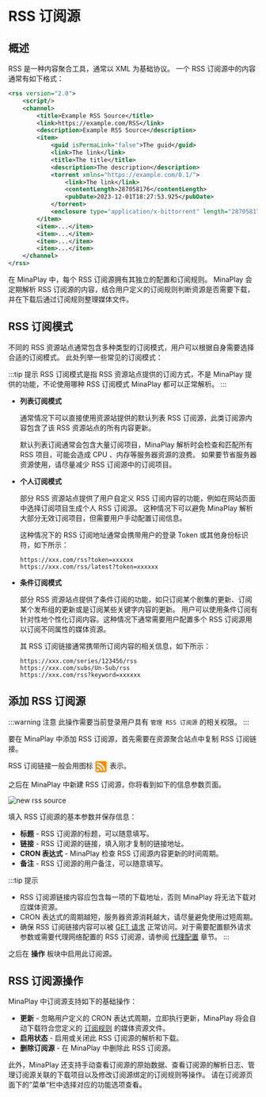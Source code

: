 <script setup>
import {useData, withBase} from 'vitepress';
const data = useData();
</script>

# RSS 订阅源

## 概述

RSS 是一种内容聚合工具，通常以 XML 为基础协议。
一个 RSS 订阅源中的内容通常有如下格式：

```xml
<rss version="2.0">
    <script/>
    <channel>
        <title>Example RSS Source</title>
        <link>https://example.com/RSS</link>
        <description>Example RSS Source</description>
        <item>
            <guid isPermaLink="false">The guid</guid>
            <link>The link</link>
            <title>The title</title>
            <description>The description</description>
            <torrent xmlns="https://example.com/0.1/">
                <link>The link</link>
                <contentLength>287058176</contentLength>
                <pubDate>2023-12-01T18:27:53.925</pubDate>
            </torrent>
            <enclosure type="application/x-bittorrent" length="287058176" url="The url"/>
        </item>
        <item>...</item>
        <item>...</item>
        <item>...</item>
        <item>...</item>
    </channel>
</rss>
```

在 MinaPlay 中，每个 RSS 订阅源拥有其独立的配置和订阅规则。
MinaPlay 会定期解析 RSS 订阅源的内容，结合用户定义的订阅规则判断资源是否需要下载，并在下载后通过订阅规则整理媒体文件。

## RSS 订阅模式

不同的 RSS 资源站点通常包含多种类型的订阅模式，用户可以根据自身需要选择合适的订阅模式。
此处列举一些常见的订阅模式：

:::tip 提示
RSS 订阅模式是指 RSS 资源站点提供的订阅方式，不是 MinaPlay 提供的功能，不论使用哪种 RSS 订阅模式 MinaPlay 都可以正常解析。
:::

- __列表订阅模式__

  通常情况下可以直接使用资源站提供的默认列表 RSS 订阅源，此类订阅源内容包含了该 RSS 资源站点的所有内容更新。
  
  默认列表订阅通常会包含大量订阅项目，MinaPlay 解析时会检查和匹配所有 RSS 项目，可能会造成 CPU 、内存等服务器资源的浪费。
  如果要节省服务器资源使用，请尽量减少 RSS 订阅源中的订阅项目。

- __个人订阅模式__

  部分 RSS 资源站点提供了用户自定义 RSS 订阅内容的功能，例如在网站页面中选择订阅项目生成个人 RSS 订阅源。
  这种情况下可以避免 MinaPlay 解析大部分无效订阅项目，但需要用户手动配置订阅信息。
  
  这种情况下的 RSS 订阅地址通常会携带用户的登录 Token 或其他身份标识符，如下所示：
  
  ```
  https://xxx.com/rss?token=xxxxxx
  https://xxx.com/rss/latest?token=xxxxxx
  ```

- __条件订阅模式__

  部分 RSS 资源站点提供了条件订阅的功能，如只订阅某个剧集的更新、订阅某个发布组的更新或是订阅某些关键字内容的更新。
  用户可以使用条件订阅有针对性地个性化订阅内容。这种情况下通常需要用户配置多个 RSS 订阅源用以订阅不同属性的媒体资源。

  其 RSS 订阅链接通常携带所订阅内容的相关信息，如下所示：

  ```
  https://xxx.com/series/123456/rss
  https://xxx.com/subs/Un-Sub/rss
  https://xxx.com/rss?keyword=xxxxxx
  ```

## 添加 RSS 订阅源


:::warning 注意
此操作需要当前登录用户具有 `管理 RSS 订阅源` 的相关权限。
:::

要在 MinaPlay 中添加 RSS 订阅源，首先需要在资源聚合站点中复制 RSS 订阅链接。

<div style="display: flex">
    RSS 订阅链接一般会用图标 
    <svg style="margin: 0 5px 0 5px; fill: darkorange" class="icon" viewBox="0 0 1024 1024"  xmlns="http://www.w3.org/2000/svg" width="24" height="24">
        <path d="M832.512 63.488q26.624 0 49.664 10.24t40.448 27.648 27.648 40.448 10.24 49.664l0 704.512q0 26.624-10.24 49.664t-27.648 40.448-40.448 27.648-49.664 10.24l-704.512 0q-26.624 0-49.664-10.24t-40.448-27.648-27.648-40.448-10.24-49.664l0-704.512q0-26.624 10.24-49.664t27.648-40.448 40.448-27.648 49.664-10.24l704.512 0zM188.416 923.648q19.456 0 36.864-7.168t30.208-19.968 19.968-30.208 7.168-36.864-7.168-36.864-19.968-30.208-30.208-19.968-36.864-7.168q-20.48 0-37.376 7.168t-30.208 19.968-20.48 30.208-7.168 36.864 7.168 36.864 20.48 30.208 30.208 19.968 37.376 7.168zM446.464 897.024l36.864 0q15.36 0 30.208 0.512t31.232 0.512 36.864-1.024q0-93.184-35.84-175.616t-97.28-143.872-143.872-96.768-175.616-35.328q-1.024 24.576-1.024 39.936l0 28.672q0 14.336 0.512 29.184t0.512 37.376q65.536 0 123.392 24.576t100.864 67.584 68.096 100.864 25.088 123.392zM707.584 894.976q36.864 0 49.152 0.512t18.432 1.536 15.872 1.024 41.472-2.048q0-145.408-55.296-272.896t-150.528-222.72-223.232-150.528-273.408-55.296q-1.024 25.6-1.024 36.864l0 16.384q0 4.096 0.512 5.632t0.512 7.168 0.512 18.432 0.512 40.448q119.808 0 224.768 45.056t183.296 123.392 123.392 183.296 45.056 223.744z">
        </path>
    </svg>
    表示。
</div>

之后在 MinaPlay 中新建 RSS 订阅源，你将看到如下的信息参数页面。

<img :src="data.isDark.value ? withBase('/new-rss-source-dark.png') : withBase('/new-rss-source.png')" alt="new rss source">

填入 RSS 订阅源的基本参数并保存信息：

- __标题__ - RSS 订阅源的标题，可以随意填写。
- __链接__ - RSS 订阅源的链接，填入刚才复制的链接地址。
- __CRON 表达式__ - MinaPlay 检查 RSS 订阅源内容更新的时间周期。
- __备注__ - RSS 订阅源的用户备注，可以随意填写。

:::tip 提示
- RSS 订阅源链接内容应包含每一项的下载地址，否则 MinaPlay 将无法下载对应媒体资源。
- CRON 表达式的周期越短，服务器资源消耗越大，请尽量避免使用过短周期。
- 确保 RSS 订阅链接内容可以被 [GET 请求](https://developer.mozilla.org/zh-CN/docs/Web/HTTP/Methods/GET) 正常访问。对于需要配置额外请求参数或需要代理网络配置的 RSS 订阅源，请参阅 [代理配置](/guide/proxy) 章节。
:::

之后在 __操作__ 板块中启用此订阅源。

## RSS 订阅源操作

MinaPlay 中订阅源支持如下的基础操作：

- __更新__ - 忽略用户定义的 CRON 表达式周期，立即执行更新，MinaPlay 将会自动下载符合您定义的 [订阅规则](/guide/rule) 的媒体资源文件。
- __启用状态__ - 启用或关闭此 RSS 订阅源的解析和下载。
- __删除订阅源__ - 在 MinaPlay 中删除此 RSS 订阅源。

此外，MinaPlay 还支持手动查看订阅源的原始数据、查看订阅源的解析日志、管理订阅源关联的下载项目以及修改订阅源绑定的订阅规则等操作。
请在订阅源页面下的”菜单“栏中选择对应的功能选项查看。
